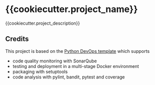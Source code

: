 
# {{cookiecutter.project_name}}

{{cookiecutter.project_description}}

## Credits

This project is based on the [Python DevOps template](https://github.com/lrothack/dev-ops) which supports

- code quality monitoring with SonarQube
- testing and deployment in a multi-stage Docker environment
- packaging with setuptools
- code analysis with pylint, bandit, pytest and coverage
